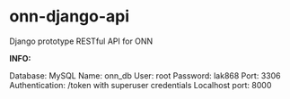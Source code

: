# onn-django-api

Django prototype RESTful API for ONN

**INFO:**

Database: MySQL
Name: onn_db
User: root
Password: lak868
Port: 3306
Authentication: /token with superuser credentials
Localhost port: 8000
